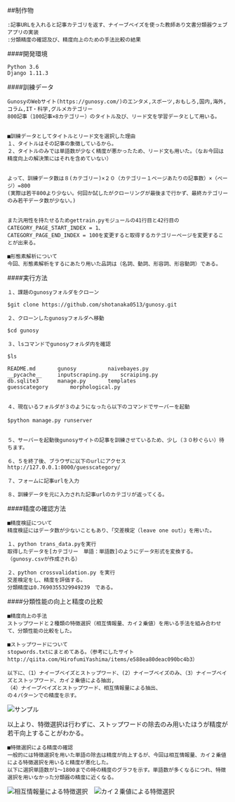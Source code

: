 
##制作物
```
:記事URLを入れると記事カテゴリを返す、ナイーブベイズを使った教師あり文書分類器ウェブアプリの実装
:分類精度の確認及び、精度向上のための手法比較の結果
```
####開発環境
```
Python 3.6
Django 1.11.3
```

####訓練データ
```
GunosyのWebサイト(https://gunosy.com/)のエンタメ,スポーツ,おもしろ,国内,海外,コラム,IT・科学,グルメカテゴリー
800記事（100記事×8カテゴリー）のタイトル及び、リード文を学習データとして用いる。


■訓練データとしてタイトルとリード文を選択した理由
１、タイトルはその記事の象徴しているから。
２、タイトルのみでは単語数が少なく精度が悪かったため、リード文も用いた。（なお今回は精度向上の解決策にはそれを含めていない）


よって、訓練データ数は８(カテゴリー)×２０（カテゴリー１ページあたりの記事数）×（ページ）=800
(実際は若干800より少ない。何回か試したがクローリングが最後まで行かず、最終カテゴリーのみ若干データ数が少ない。)


また汎用性を持たせるためgettrain.pyモジュールの41行目と42行目のCATEGORY_PAGE_START_INDEX = 1、
CATEGORY_PAGE_END_INDEX = 100を変更すると取得するカテゴリーページを変更することが出来る。

■形態素解析について
今回、形態素解析をするにあたり用いた品詞は（名詞、動詞、形容詞、形容動詞）である。
```

####実行方法
```
１、課題のgunosyフォルダをクローン  

$git clone https://github.com/shotanaka0513/gunosy.git  

２、クローンしたgunosyフォルダへ移動  

$cd gunosy    

３、lsコマンドでgunosyフォルダ内を確認  

$ls

README.md		gunosy			naivebayes.py       
__pycache__		inputscraping.py	scraiping.py
db.sqlite3		manage.py		templates
guesscategory		morphological.py


４、現在いるフォルダが３のようになったら以下のコマンドでサーバーを起動  

$python manage.py runserver　　


５、サーバーを起動後gunosyサイトの記事を訓練させているため、少し（３０秒ぐらい）待ちます。  

６、５を終了後、ブラウザに以下のurlにアクセス  
http://127.0.0.1:8000/guesscategory/

７、フォームに記事urlを入力  

８、訓練データを元に入力された記事urlのカテゴリが返ってくる。

```

####精度の確認方法
```
■精度検証について
精度検証にはデータ数が少ないこともあり、「交差検定（leave one out）」を用いた。

１、python trans_data.pyを実行
取得したデータを[カテゴリー　単語：単語数]のようにデータ形式を変換する。（gunosy.csvが作成される）

２、python crossvalidation.py を実行
交差検定をし、精度を評価する。
分類精度は0.7690355329949239　である。
```


####分類性能の向上と精度の比較
```
■精度向上の手法
ストップワードと２種類の特徴選択（相互情報量、カイ２乗値）を用いる手法を組み合わせて、分類性能の比較をした。

■ストップワードについて
stopwords.txtにまとめてある。（参考にしたサイトhttp://qiita.com/HirofumiYashima/items/e588ea80deac090bc4b3）

以下に、（1）ナイーブベイズとストップワード、(2）ナイーブベイズのみ、（3）ナイーブベイズとストップワード、カイ２乗値による抽出,
（4）ナイーブベイズとストップワード、相互情報量による抽出、
の４パターンでの精度を示す。
```

<img src="https://user-images.githubusercontent.com/25298659/28904628-4fb2bc98-7847-11e7-8260-86d79efdf83c.png"  title="サンプル" >

以上より、特徴選択は行わずに、ストップワードの除去のみ用いたほうが精度が若干向上することがわかる。


```
■特徴選択による精度の確認
一般的には特徴選択を用いた単語の除去は精度が向上するが、今回は相互情報量、カイ２乗値による特徴選択を用いると精度が悪化した。
以下に選択単語数が1〜1800までの時の精度のグラフを示す。単語数が多くなるにつれ、特徴選択を用いなかった分類器の精度に近くなる。
```

<img src="https://user-images.githubusercontent.com/25298659/28902353-550d955e-7839-11e7-942d-18e0a14a46a6.png"  title="相互情報量による特徴選択" >　<img src="https://user-images.githubusercontent.com/25298659/28902363-682f2c56-7839-11e7-9b2f-fcab9a3f19f8.png"  title="カイ２乗値による特徴選択" >　

```
